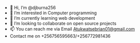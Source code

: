 - 👋 Hi, I’m @djburna256
- 👀 I’m interested in Computer programming
- 🌱 I’m currently learning web development
- 💞️ I’m looking to collaborate on open source projects
- 📫 You can reach me via Email  Atukwatsebrian01@gmail.com
- Contact me on +256756595663/+256772981436

<!---
djburna256/djburna256 is a ✨ special ✨ repository because its `README.md` (this file) appears on your GitHub profile.
You can click the Preview link to take a look at your changes.
--->
